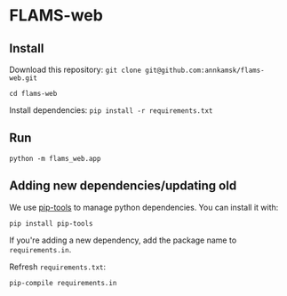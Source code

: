 # FLAMS-web

## Install
Download this repository:
`git clone git@github.com:annkamsk/flams-web.git`

`cd flams-web`

Install dependencies:
`pip install -r requirements.txt`

## Run

`python -m flams_web.app`

## Adding new dependencies/updating old
We use [pip-tools](https://pypi.org/project/pip-tools/) to manage python dependencies. You can install it with:

`pip install pip-tools`

If you're adding a new dependency, add the package name to `requirements.in`.

Refresh `requirements.txt`:

`pip-compile requirements.in`